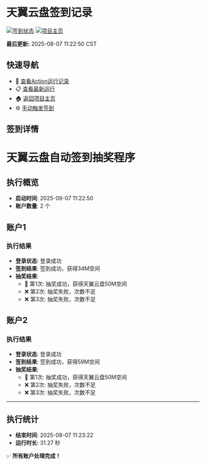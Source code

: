 # 天翼云盘签到记录

[![签到状态](https://github.com/211847750/189pan/actions/workflows/main.yml/badge.svg)](https://github.com/211847750/189pan/actions/workflows/main.yml) [![项目主页](https://img.shields.io/badge/GitHub-项目主页-blue?logo=github)](https://github.com/211847750/189pan)

**最后更新:** 2025-08-07 11:22:50 CST

## 快速导航

- 🔄 [查看Action运行记录](https://github.com/211847750/189pan/actions)
- 📋 [查看最新运行](https://github.com/211847750/189pan/actions/runs/16794259386)
- 🏠 [返回项目主页](https://github.com/211847750/189pan)
- ⚙️ [手动触发签到](https://github.com/211847750/189pan/actions/workflows/main.yml)

## 签到详情

# 天翼云盘自动签到抽奖程序

## 执行概览
- **启动时间**: 2025-08-07 11:22:50
- **账户数量**: 2 个

## 账户1
### 执行结果
- **登录状态**: 登录成功
- **签到结果**: 签到成功，获得34M空间
- **抽奖结果**:
  - 🎉 第1次: 抽奖成功，获得天翼云盘50M空间
  - ❌ 第2次: 抽奖失败，次数不足
  - ❌ 第3次: 抽奖失败，次数不足

## 账户2
### 执行结果
- **登录状态**: 登录成功
- **签到结果**: 签到成功，获得59M空间
- **抽奖结果**:
  - 🎉 第1次: 抽奖成功，获得天翼云盘50M空间
  - ❌ 第2次: 抽奖失败，次数不足
  - ❌ 第3次: 抽奖失败，次数不足

---
## 执行统计
- **结束时间**: 2025-08-07 11:23:22
- **运行时长**: 31.27 秒

✅ **所有账户处理完成！**
